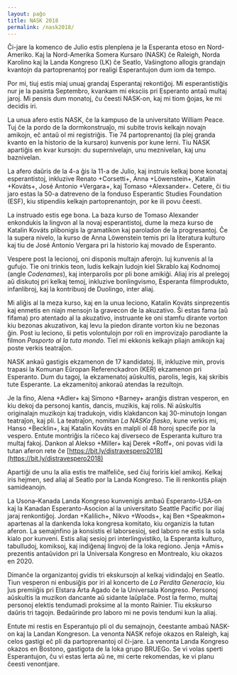 ```yaml
---
layout: paĝo
title: NASK 2018
permalink: /nask2018/
---
```


Ĉi-jare la komenco de Julio estis plenplena je la Esperanta etoso en
Nord-Ameriko. Kaj la Nord-Amerika Somera Kursaro (NASK) ĉe Raleigh, Norda
Karolino kaj la Landa Kongreso (LK) ĉe Seatlo, Vaŝingtono allogis grandajn
kvantojn da partoprenantoj por realigi Esperantujon dum iom da tempo.

Por mi, tiuj estis miaj unuaj grandaj Esperantaj rekontiĝoj. Mi esperantistiĝis
nur je la pasinta Septembro, kvankam mi eksciis pri Esperanto antaŭ multaj jaroj.
Mi pensis dum monatoj, ĉu ĉeesti NASK-on, kaj mi tiom ĝojas, ke mi decidis iri.

La unua afero estis NASK, ĉe la kampuso de la universitato William Peace. Tuj ĉe
la pordo de la dormkonstruaĵo, mi subite trovis kelkajn novajn amikojn, eĉ
antaŭ ol mi registriĝis. Tie 74 partoprenantoj (la plej granda kvanto en la
historio de la kursaro) kunvenis por kune lerni. Tiu NASK apartiĝis en kvar kursojn: du
supernivelajn, unu meznivelan, kaj unu baznivelan.

La afero daŭris de la 4-a ĝis la 11-a de Julio, kaj instruis kelkaj bone
konataj esperantistoj, inkluzive Renato +Corsetti+, Anna +Löwenstein+, Katalin
+Kováts+, José Antonio +Vergara+, kaj Tomaso +Alexsander+.
Cetere, ĉi tiu jaro estas la 50-a datreveno de la fonduso Esperantic Studies Foundation
(ESF), kiu stipendiis kelkajn partoprenantojn, por ke ili povu ĉeesti.

La instruado estis ege bona. La baza kurso de Tomaso Alexander enkondukis la lingvon al
la novaj esperantistoj, dume la meza kurso de Katalin Kováts plibonigis la gramatikon
kaj paroladon de la progresantoj. Ĉe la supera nivelo, la kurso de Anna Löwenstein
temis pri la literatura kulturo kaj tiu de José Antonio Vergara pri la historio kaj
movado de Esperanto.

Vespere post la lecionoj, oni disponis multajn aferojn. Iuj kunvenis al la
gufujo. Tie oni trinkis teon, ludis kelkajn ludojn kiel Skrablo kaj Kodnomoj
(angle _Codenames_), kaj interparolis por pli bone amikiĝi. Aliaj iris al
prelegoj aŭ diskutoj pri kelkaj temoj, inkluzive bonlingvismo, Esperanta
filmprodukto, infanlibroj, kaj la kontribuoj de Duolingo, inter aliaj.

Mi aliĝis al la meza kurso, kaj en la unua leciono, Katalin Kováts sinprezentis 
kaj enmetis en niajn mensojn la gravecon de la akuzativo. Ŝi estas fama (aŭ fifama) pro 
atentado al la akuzativo, instruante ke oni stamfu dirante vorton kiu bezonas
akuzativon, kaj levu la piedon dirante vorton kiu ne bezonas ĝin. Post
iu leciono, ŝi petis volontulojn por roli en improvizaĵo parodiante la filmon
_Pasporto al la tuta mondo_. Tiel mi ekkonis kelkajn pliajn amikojn kaj poste
verkis teatraĵon.

NASK ankaŭ gastigis ekzamenon de 17 kandidatoj. Ili, inkluzive min, provis
trapasi la Komunan Eŭropan Referenckadron (KER) ekzamenon pri Esperanto. Dum du tagoj,
la ekzamenatoj aŭskultis, parolis, legis, kaj skribis tute Esperante. La
ekzamenitoj ankoraŭ atendas la rezultojn.

Je la fino, Alena +Adler+ kaj Simono +Barney+ aranĝis distran vesperon, en kiu
dekoj da personoj kantis, dancis, muzikis, kaj rolis. Ni aŭskultis
originalajn muzikojn kaj tradukojn, vidis klakdancon kaj 30-minutojn longan
teatraĵon, kaj pli. La teatraĵon, nomitan _La NASKa fiasko_, kune verkis mi,
Hanso +Becklin+, kaj Katalin Kováts en malpli ol 48 horoj specife por la vespero.
Entute montriĝis la riĉeco kaj diverseco de Esperanta kulturo tra multaj fakoj.
Dankon al Alekso +Miller+ kaj Derek +Roff+, oni povas vidi la tutan aferon rete ĉe
[https://bit.ly/distravespero2018](https://bit.ly/distravespero2018)

Apartiĝi de unu la alia estis tre malfeliĉe, sed ĉiuj foriris kiel amikoj.
Kelkaj iris hejmen, sed aliaj al Seatlo por la Landa Kongreso. Tie ili
renkontis pliajn samideanojn.

La Usona–Kanada Landa Kongreso kunvenigis ambaŭ Esperanto-USA-on kaj la Kanadan
Esperanto-Asocion al la universitato Seattle Pacific por iliaj jaraj
renkontiĝoj. Jordan +Kalilich+, Nikvo +Woods+, kaj Ben +Speakmon+ apartenas al la
dankenda loka kongresa komitato, kiu organizis la tutan aferon. La semajnfino
ja konsistis el laborsesioj, sed laboro ne estis la sola kialo por kunveni.
Estis aliaj sesioj pri interlingvistiko, la Esperanta kulturo, tabulludoj,
komiksoj, kaj indiĝenaj lingvoj de la loka regiono. Ĵenja +Amis+ prezentis
antaŭvidon pri la Universala Kongreso en Montrealo, kiu okazos en 2020.

Dimanĉe la organizantoj gvidis tri ekskursojn al kelkaj vidindaĵoj
en Seatlo. Tiun vesperon ni enbusiĝis por iri al koncerto de _La Perdita
Generacio_, kiu ĵus premiiĝis pri Elstara Arta Agado ĉe la Universala Kongreso.
Personoj aŭskultis la muzikon dancante aŭ sidante laŭplaĉe. Post la fermo,
multaj personoj elektis tendumadi proksime al la monto Rainier. Tiu ekskurso
daŭris tri tagojn. Bedaŭrinde pro laboro mi ne povis tendumi kun la aliaj.

Entute mi restis en Esperantujo pli ol du semajnojn, ĉeestante ambaŭ NASK-on kaj
la Landan Kongreson. La venonta NASK refoje okazos en Raleigh, kaj celos gastigi
eĉ pli da partoprenantoj ol ĉi-jare. La venonta Landa Kongreso okazos en Bostono,
gastigota de la loka grupo BRUEGo. Se vi volas sperti Esperantujon, ĉu vi estas
lerta aŭ ne, mi certe rekomendas, ke vi planu ĉeesti venontjare.
